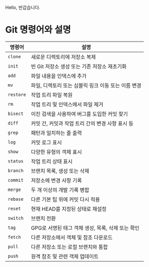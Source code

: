 Hello,
반갑습니다. 

# Git 명령어와 설명

| 명령어 | 설명 |
|--------|------|
| `clone` | 새로운 디렉토리에 저장소 복제 |
| `init` | 빈 Git 저장소 생성 또는 기존 저장소 재초기화 |
| `add` | 파일 내용을 인덱스에 추가 |
| `mv` | 파일, 디렉토리 또는 심볼릭 링크 이동 또는 이름 변경 |
| `restore` | 작업 트리 파일 복원 |
| `rm` | 작업 트리 및 인덱스에서 파일 제거 |
| `bisect` | 이진 검색을 사용하여 버그를 도입한 커밋 찾기 |
| `diff` | 커밋 간, 커밋과 작업 트리 간의 변경 사항 표시 등 |
| `grep` | 패턴과 일치하는 줄 출력 |
| `log` | 커밋 로그 표시 |
| `show` | 다양한 유형의 객체 표시 |
| `status` | 작업 트리 상태 표시 |
| `branch` | 브랜치 목록, 생성 또는 삭제 |
| `commit` | 저장소에 변경 사항 기록 |
| `merge` | 두 개 이상의 개발 기록 병합 |
| `rebase` | 다른 기본 팁 위에 커밋 다시 적용 |
| `reset` | 현재 HEAD를 지정된 상태로 재설정 |
| `switch` | 브랜치 전환 |
| `tag` | GPG로 서명된 태그 객체 생성, 목록, 삭제 또는 확인 |
| `fetch` | 다른 저장소에서 객체 및 참조 다운로드 |
| `pull` | 다른 저장소 또는 로컬 브랜치와 통합 |
| `push` | 원격 참조 및 관련 객체 업데이트 |
